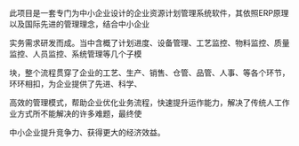 此项目是一套专门为中小企业设计的企业资源计划管理系统软件，其依照ERP原理以及国际先进的管理理念，结合中小企业

实务需求研发而成。当中含概了计划进度、设备管理、工艺监控、物料监控、质量监控、人员监控、系统管理等几个子模

块，整个流程贯穿了企业的工艺、生产、销售、仓管、品管、人事、等各个环节，环环相扣，为企业提供了先进、科学、

高效的管理模式，帮助企业优化业务流程，快速提升运作能力，解决了传统人工作业方式所不能解决的许多难题，最终使

中小企业提升竞争力、获得更大的经济效益。
